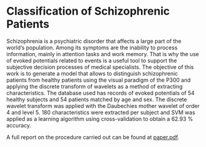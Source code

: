 # Classification of Schizophrenic Patients
Schizophrenia is a psychiatric disorder that affects a large part of the world’s population. Among its symptoms are the inability to process information, mainly in attention tasks and work memory. That is why the use of evoked potentials related to events is a useful tool to support the subjective decision processes of medical specialists. The objective of this work is to generate a model that allows to distinguish schizophrenic patients from healthy patients using the visual paradigm of the P300 and applying the discrete transform of wavelets as a method of extracting characteristics. The database used has records of evoked potentials of 54 healthy subjects and 54 patients matched by age and sex. The discrete wavelet transform was applied with the Daubechies mother wavelet of order 4 and level 5. 180 characteristics were extracted per subject and SVM was applied as a learning algorithm using cross-validation to obtain a 62.93 % accuracy.

A full report on the procedure carried out can be found at [paper.pdf](https://github.com/lorainemg/schizophrenic-classification/blob/main/doc/paper.pdf).
